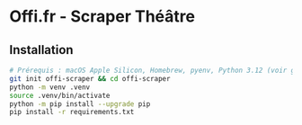 # Offi.fr - Scraper Théâtre

## Installation

```bash
# Prérequis : macOS Apple Silicon, Homebrew, pyenv, Python 3.12 (voir guide)
git init offi-scraper && cd offi-scraper
python -m venv .venv
source .venv/bin/activate
python -m pip install --upgrade pip
pip install -r requirements.txt
